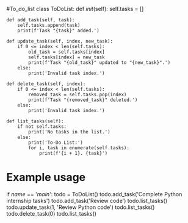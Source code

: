 #To_do_list
class ToDoList:
    def _init_(self):
        self.tasks = []

    def add_task(self, task):
        self.tasks.append(task)
        print(f'Task "{task}" added.')

    def update_task(self, index, new_task):
        if 0 <= index < len(self.tasks):
            old_task = self.tasks[index]
            self.tasks[index] = new_task
            print(f'Task "{old_task}" updated to "{new_task}".')
        else:
            print('Invalid task index.')

    def delete_task(self, index):
        if 0 <= index < len(self.tasks):
            removed_task = self.tasks.pop(index)
            print(f'Task "{removed_task}" deleted.')
        else:
            print('Invalid task index.')

    def list_tasks(self):
        if not self.tasks:
            print('No tasks in the list.')
        else:
            print('To-Do List:')
            for i, task in enumerate(self.tasks):
                print(f'{i + 1}. {task}')

# Example usage
if _name_ == '_main_':
    todo = ToDoList()
    todo.add_task('Complete Python internship tasks')
    todo.add_task('Review code')
    todo.list_tasks()
    todo.update_task(1, 'Review Python code')
    todo.list_tasks()
    todo.delete_task(0)
    todo.list_tasks()
